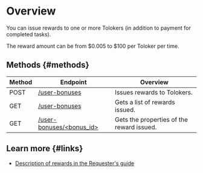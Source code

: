 # Overview

You can issue rewards to one or more Tolokers (in addition to payment for completed tasks).

The reward amount can be from $0.005 to $100 per Toloker per time.

## Methods {#methods}

Method | Endpoint | Overview
----- | ----- | -----
POST | [/user-bonuses](create-bonus.md) | Issues rewards to Tolokers.
GET | [/user-bonuses](get-bonus-list.md) | Gets a list of rewards issued.
GET | [/user-bonuses/<bonus_id>](get-one-bonus.md) | Gets the properties of the reward issued.

## Learn more {#links}

- [Description of rewards in the Requester's guide](../../guide/concepts/bonus.md)